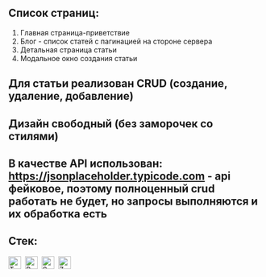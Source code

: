 ## Список страниц: 
1. Главная страница-приветствие
1. Блог - список статей с пагинацией на стороне сервера 
2. Детальная страница статьи 
3. Модальное окно создания статьи 
 
## Для статьи реализован CRUD (создание, удаление, добавление) 
 
## Дизайн свободный (без заморочек со стилями) 
 
## В качестве API использован: https://jsonplaceholder.typicode.com - api фейковое, поэтому полноценный crud работать не будет, но запросы выполняются и их обработка есть
 
## Стек: 
<img src="https://img.shields.io/badge/TypeScript-282C34?logo=typescript&logoColor=3178C6" alt="TypeScript logo" title="TypeScript" height="25" />&nbsp;
<img src="https://img.shields.io/badge/React-282C34?logo=react&logoColor=7BFEDE" alt="React logo" title="React" height="25" />&nbsp;
<img src="https://img.shields.io/badge/Sass-282C34?logo=sass&logoColor=CC6699" alt="Sass logo" title="Sass" height="25" />&nbsp;
<img src="https://img.shields.io/badge/Zustand-282C34?logo=zustand&logoColor=CC6699" alt="Zustand logo" title="Zustand" height="25" />&nbsp;

